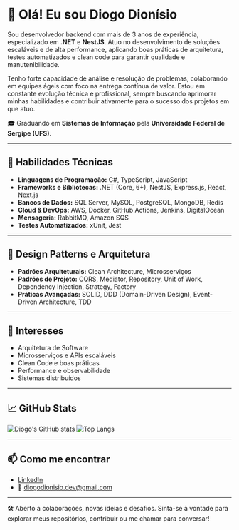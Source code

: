 # 👋 Olá! Eu sou Diogo Dionísio

Sou desenvolvedor backend com mais de 3 anos de experiência, especializado em **.NET** e **NestJS**. Atuo no desenvolvimento de soluções escaláveis e de alta performance, aplicando boas práticas de arquitetura, testes automatizados e clean code para garantir qualidade e manutenibilidade.

Tenho forte capacidade de análise e resolução de problemas, colaborando em equipes ágeis com foco na entrega contínua de valor. Estou em constante evolução técnica e profissional, sempre buscando aprimorar minhas habilidades e contribuir ativamente para o sucesso dos projetos em que atuo.

🎓 Graduando em **Sistemas de Informação** pela **Universidade Federal de Sergipe (UFS)**.

---

## 💼 Habilidades Técnicas

- **Linguagens de Programação:** C#, TypeScript, JavaScript  
- **Frameworks e Bibliotecas:** .NET (Core, 6+), NestJS, Express.js, React, Next.js  
- **Bancos de Dados:** SQL Server, MySQL, PostgreSQL, MongoDB, Redis  
- **Cloud & DevOps:** AWS, Docker, GitHub Actions, Jenkins, DigitalOcean  
- **Mensageria:** RabbitMQ, Amazon SQS
- **Testes Automatizados:** xUnit, Jest  

---

## 📐 Design Patterns e Arquitetura

- **Padrões Arquiteturais:** Clean Architecture, Microsserviços  
- **Padrões de Projeto:** CQRS, Mediator, Repository, Unit of Work, Dependency Injection, Strategy, Factory  
- **Práticas Avançadas:** SOLID, DDD (Domain-Driven Design), Event-Driven Architecture, TDD  

---

## 🧠 Interesses

- Arquitetura de Software
- Microsserviços e APIs escaláveis
- Clean Code e boas práticas
- Performance e observabilidade
- Sistemas distribuídos

---

## 📈 GitHub Stats

![Diogo's GitHub stats](https://github-readme-stats.vercel.app/api?username=DiogoEngh&show_icons=true&theme=radical&hide=stars,prs)
![Top Langs](https://github-readme-stats.vercel.app/api/top-langs/?username=DiogoEngh&layout=compact&theme=radical)

---

## 📫 Como me encontrar

- [LinkedIn](https://linkedin.com/in/diogodionisio)  
- 📧 diogodionisio.dev@gmail.com

---

🛠️ Aberto a colaborações, novas ideias e desafios. Sinta-se à vontade para explorar meus repositórios, contribuir ou me chamar para conversar!
